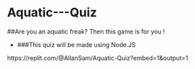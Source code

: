 # Aquatic---Quiz
##Are you an aquatic freak?  Then this game is for you !
- ###This quiz will be made using Node.JS
<p>https://replit.com/@AllanSam/Aquatic-Quiz?embed=1&output=1

